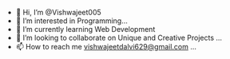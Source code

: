 - 👋 Hi, I’m @Vishwajeet005
- 👀 I’m interested in Programming...
- 🌱 I’m currently learning Web Development
- 💞️ I’m looking to collaborate on Unique and Creative Projects ...
- 📫 How to reach me vishwajeetdalvi629@gmail.com ...

<!---
Vishwajeet005/Vishwajeet005 is a ✨ special ✨ repository because its `README.md` (this file) appears on your GitHub profile.
You can click the Preview link to take a look at your changes.
--->
